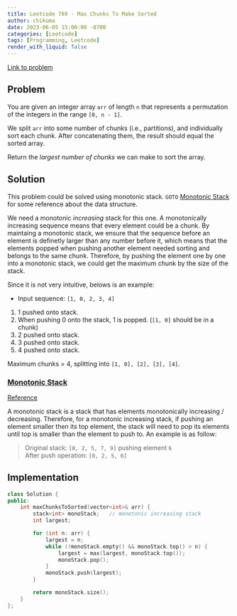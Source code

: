 ```yaml
---
title: Leetcode 769 - Max Chunks To Make Sorted
author: chikuma
date: 2023-06-05 15:00:00 -0700
categories: [Leetcode]
tags: [Programming, Leetcode]
render_with_liquid: false
---
```


[Link to problem](https://leetcode.com/problems/max-chunks-to-make-sorted/description/)

## Problem

You are given an integer array `arr` of length `n` that represents a permutation
of the integers in the range `[0, n - 1]`.

We split `arr` into some number of chunks (i.e., partitions), and individually
sort each chunk. After concatenating them, the result should equal the sorted
array.

Return the *largest number of chunks* we can make to sort the array.

## Solution

This problem could be solved using monotonic stack. `GOTO`
[Monotonic Stack](#monotonic-stack) for some reference about the data structure.

We need a monotonic *increasing* stack for this one. A monotonically increasing
sequence means that every element could be a chunk. By maintaing a monotonic
stack, we ensure that the sequence before an element is definetly larger than
any number before it, which means that the elements popped when pushing another
element needed sorting and belongs to the same chunk. Therefore, by pushing the
element one by one into a monotonic stack, we could get the maximum chunk by
the size of the stack.

Since it is not very intuitive, belows is an example:
* Input sequence: `[1, 0, 2, 3, 4]`

1. 1 pushed onto stack.
2. When pushing 0 onto the stack, 1 is popped. (`[1, 0]` should be in a chunk)
3. 2 pushed onto stack.
4. 3 pushed onto stack.
5. 4 pushed onto stack.

Maximum chunks = 4, splitting into `[1, 0], [2], [3], [4]`.


### <ins>Monotonic Stack</ins>

[Reference](https://liuzhenglaichn.gitbook.io/algorithm/monotonic-stack)

A monotonic stack is a stack that has elements monotonically increasing /
decreasing. Therefore, for a monotonic increasing stack, if pushing an element
smaller then its top element, the stack will need to pop its elements until top
is smaller than the element to push to. An example is as follow:

> Original stack: `[0, 2, 5, 7, 9]`  pushing element `6` \
> After push operation: `[0, 2, 5, 6]`

## Implementation

```cpp
class Solution {
public:
    int maxChunksToSorted(vector<int>& arr) {
        stack<int> monoStack;   // monotonic increasing stack
        int largest;

        for (int n: arr) {
            largest = n;
            while (!monoStack.empty() && monoStack.top() > n) {
                largest = max(largest, monoStack.top());
                monoStack.pop();
            }
            monoStack.push(largest);
        }

        return monoStack.size();
    }
};
```
